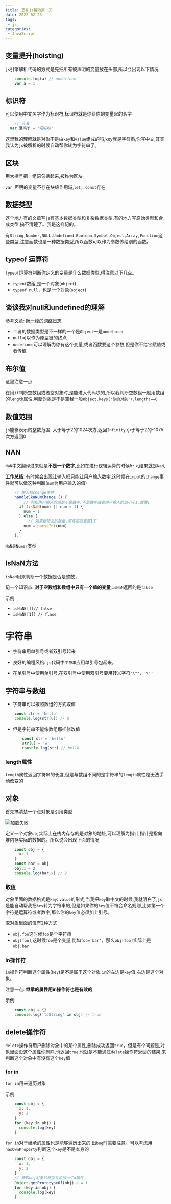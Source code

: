 ```yaml
---
title: 恶补js基础第一天
date: 2022-02-23
tags:
 - js
categories:
 - JavaScript
---
```


## 变量提升(hoisting)

`js`引擎解析代码的方式是先把所有被声明的变量放在头部,所以会出现以下情况

```js
    console.log(a) // undefined
    var a = 1
```

## 标识符

可以使用中文名字作为标识符,标识符就是你给你的变量起的名字

```js
    // 合法
  var 夏鸣予 = '哎呀呀'
```

这里我的理解就是对象不是由`key`和`value`组成的吗,key就是字符串,你写中文,其实我认为`js`被解析的时候自动帮你转为字符串了。

## 区块

用大括号把一组语句括起来,被称为区块。

`var `声明的变量不存在块级作用域,`let`，`const`存在

## 数据类型

这个地方有的文章写`js`有基本数据类型和复杂数据类型,有的地方写原始类型和合成类型,搞不清楚了。我是这样记的。

有`String,Number,NULL,Undefined,Boolean,Symbol,Object,Array,Function`这些类型,注意函数也是一种数据类型,所以函数可以作为参数传给别的函数。

## typeof 运算符

`typeof`运算符判断你定义的变量是什么数据类型,得注意以下几点。

* `typeof`数组,是一个对象(`object`)
* `typeof null`，也是一个对象(`object`)

## 谈谈我对null和undefined的理解

参考文章: [阮一峰的网络日志](https://www.ruanyifeng.com/blog/2014/03/undefined-vs-null.html)

* 二者的数据类型是不一样的一个是`Object`一是`undefined`
* `null`可以作为原型链的终点
* `undefined`可以理解为你有这个变量,或者函数要这个参数,但是你不给它赋值或者传值

## 布尔值

这里注意一点

在用`if`判断空数组或者空对象时,是能进入代码块的,所以我判断空数组一般用数组的`length`属性,判断对象是不是空我一般`Object.keys('你的对象').length!==0`

## 数值范围

`js`能够表示的整数范围: 大于等于2的1024次方,返回`Infinity`,小于等于2的-1075次方返回0

## NAN

`NaN`中文翻译过来就是**不是一个数字**,比如在进行逻辑运算的时候5- `x`,结果就是`NaN`,

**工作总结**: 有时候会出现让输入框只能让用户输入数字,这时候在`input`的`change`事件就可以做这种判断(`num`为用户输入的值)

```js
    // 输入框change事件
    handleSkuNumChange () {
        // 判断用户输入的值是不是数字,不是数字或者用户输入的值小于1,就置1
      if (isNaN(num) || num < 1) {
        num = 1
      } else {
          // 如果是物品的数量,那肯定就要置1了
        num = parseInt(num)
      }
    },
```

`NaN是Numer`类型

## IsNaN方法

`isNaN`用来判断一个数据是否是整数，

记一个知识点: **对于空数组和数组中只有一个值的变量**,`isNaN`返回的是`false`

示例: 

* `isNaN([])// false` 
* `isNaN([1]) // flase`

# 字符串

* 字符串用单引号或者双引号起来

* 良好的编程风格: `js`代码中`字符串`应用单引号包起来。

* 在单引号中使用单引号,在双引号中使用双引号要用转义字符`"\""`，`'\''`

## 字符串与数组

* 字符串可以按照数组的方式取值

```js
    const str = 'hello'
    console.log(str[0]) // h
```

* 但是字符串不能像数组那样修改值

  ```js
      const str = 'hello'
      str[0] = 'w'
      console.log(str) // hello
  ```

  

### length属性

`length`属性返回字符串的长度,但是与数组不同的是字符串的`length`属性是无法手动改变的

## 对象

首先搞清楚一个点对象是引用类型

<img src="../../../.vuepress/public/js/day1/objectPointer.png" alt="加载失败" style="zoom:100%;float:none" align="left"/>

定义一个对象`obj`实际上在栈内存存的是对象的地址,可以理解为指针,指针是指向堆内存实际的数据的。所以说会出现下面的情况

```js
    const obj = {
      x: 1
    }
    const bar = obj
    obj.x = 2
    console.log(bar.x) // 2
```

### 取值

对象里面的数据格式是`key`: `value`的形式,当我把`key`取中文的时候,我就明白了,`js`是能自动帮我把`key`转为字符串的,但是如果你的`key`值不符合命名规则,比如第一个字符是运算符或者数字,那么你的`key`值必须加上引号。

取对象里面的值有2种方式

* `obj.foo`这时候`foo`是个字符串
* `obj[foo]`,这时候`foo`是个变量,比如`foo='bar'`，那么`obj[foo]`实际上是`obj.bar`

### in操作符

`in`操作符判断这个属性(`key`)是不是属于这个对象 `in`的左边是`key`值,右边是这个对象。

注意一点: **继承的属性用in操作符也是有效的**

示例: 

```js
    const obj = {}
    console.log('toString' in obj) // true
```

## delete操作符

`delete`操作符用户删除对象中的某个属性,删除成功返回`true`，但是有个问题是,对象里面没这个属性你删除,也返回`true`,也就是不能通过`delete`操作符返回的结果,来判断这个对象中有没有这个`key`值

### for in

`for in`用来遍历对象

示例:

```js
    const obj = {
      x: 1,
      y: 2
    }
    for (key in obj) {
      console.log(key)
    }
```

`for in`对于继承的属性也是能够遍历出来的,出`bug`时需要注意。可以考虑用`hasOwnProperty`判断这个`key`是不是本身的

```js
    const obj = {
      x: 1,
      y: 2
    }
    // 获取obj对象的原型并添加一个a属性
    Object.getPrototypeOf(obj).a = 1
    for (key in obj) {
      console.log(key)
    }
```

 

